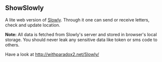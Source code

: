 ## ShowSlowly

A lite web version of [Slowly](https://www.getslowly.com/en/). Through it one can send or receive letters, check and update location.

**Note:** All data is fetched from Slowly's server and stored in browser's local storage. You should never leak any sensitive data like token or sms code to others.

Have a look at http://withparadox2.net/Slowly/